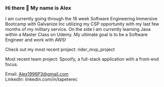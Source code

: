 ### Hi there 👋 My name is Alex
I am currently going through the 18 week Software Engineering Immersive Bootcamp with Galvanize Inc utilizing my CSP opportunity with my last few months of my military service. On the side I am currently learning Java within a Master Class on Udemy. My ultimate goal is to be a Software Engineer and work with AWS!

Check out my most recent project: rider_mvp_project

Most recent team project: Spooify, a full-stack application with a front-end focus. 

Email: Alex1996P3@gmail.com  
LinkedIn: linkedin.com/in/tapeterec
<!--
**tpeterec/tpeterec** is a ✨ _special_ ✨ repository because its `README.md` (this file) appears on your GitHub profile.

Here are some ideas to get you started:

- 🔭 I’m currently working on ...
- 🌱 I’m currently learning ...
- 👯 I’m looking to collaborate on ...
- 🤔 I’m looking for help with ...
- 💬 Ask me about ...
- 📫 How to reach me: ...
- 😄 Pronouns: ...
- ⚡ Fun fact: ...
-->
